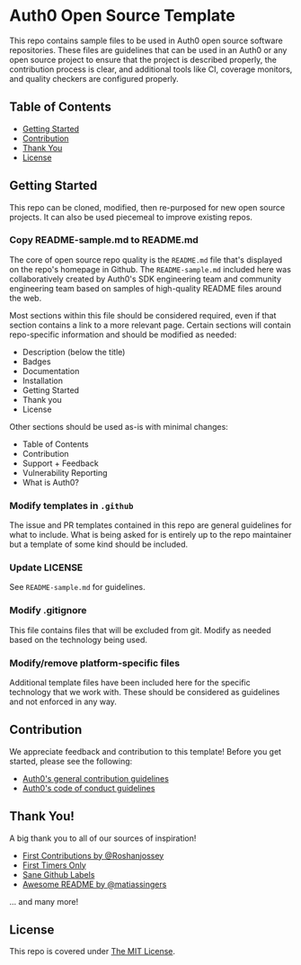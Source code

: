 # Auth0 Open Source Template

This repo contains sample files to be used in Auth0 open source software repositories. These files are guidelines that can be used in an Auth0 or any open source project to ensure that the project is described properly, the contribution process is clear, and additional tools like CI, coverage monitors, and quality checkers are configured properly.

## Table of Contents

- [Getting Started](#getting-started)
- [Contribution](#contribution)
- [Thank You](#thank-you)
- [License](#license)

## Getting Started

This repo can be cloned, modified, then re-purposed for new open source projects. It can also be used piecemeal to improve existing repos.

### Copy README-sample.md to README.md

The core of open source repo quality is the `README.md` file that's displayed on the repo's homepage in Github. The `README-sample.md` included here was collaboratively created by Auth0's SDK engineering team and community engineering team based on samples of high-quality README files around the web.

Most sections within this file should be considered required, even if that section contains a link to a more relevant page. Certain sections will contain repo-specific information and should be modified as needed:

- Description (below the title)
- Badges
- Documentation
- Installation
- Getting Started
- Thank you
- License

Other sections should be used as-is with minimal changes:

- Table of Contents
- Contribution
- Support + Feedback
- Vulnerability Reporting
- What is Auth0?

### Modify templates in `.github`

The issue and PR templates contained in this repo are general guidelines for what to include. What is being asked for is entirely up to the repo maintainer but a template of some kind should be included.

### Update LICENSE

See `README-sample.md` for guidelines.

### Modify .gitignore

This file contains files that will be excluded from git. Modify as needed based on the technology being used.

### Modify/remove platform-specific files

Additional template files have been included here for the specific technology that we work with. These should be considered as guidelines and not enforced in any way.

## Contribution

We appreciate feedback and contribution to this template! Before you get started, please see the following:

- [Auth0's general contribution guidelines](GENERAL-CONTRIBUTING.md)
- [Auth0's code of conduct guidelines](CODE-OF-CONDUCT.md)

## Thank You!

A big thank you to all of our sources of inspiration!

- [First Contributions by @Roshanjossey](https://github.com/Roshanjossey/first-contributions)
- [First Timers Only](https://www.firsttimersonly.com/)
- [Sane Github Labels](https://medium.com/@dave_lunny/sane-github-labels-c5d2e6004b63)
- [Awesome README by @matiassingers](https://github.com/matiassingers/awesome-readme)

... and many more!

## License

This repo is covered under [The MIT License](LICENSE).

